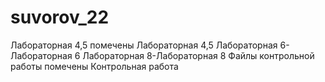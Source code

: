 # suvorov_22
Лабораторная 4,5 помечены Лабораторная 4,5
Лабораторная 6-Лабораторная 6
Лабораторная 8-Лабораторная 8
Файлы контрольной работы помечены Контрольная работа
